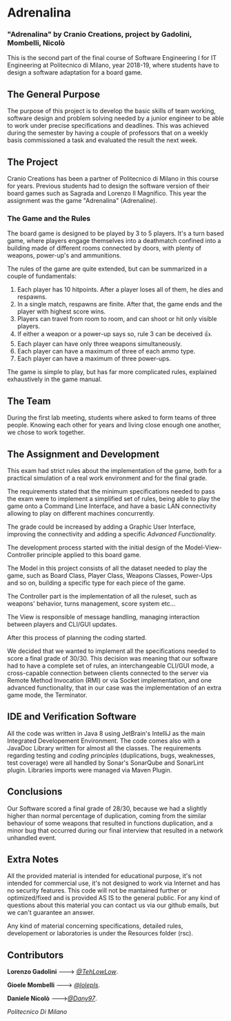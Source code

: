 Adrenalina
==========

### "Adrenalina" by Cranio Creations, project by Gadolini, Mombelli, Nicolò
 
 This is the second part of the final course of Software Engineering I for IT Engineering at Politecnico di Milano, year 2018-19,
 where students have to design a software adaptation for a board game.
 
 The General Purpose
 ----------------------
 
 The purpose of this project is to develop the basic skills of team working, software design and problem solving needed by a 
 junior engineer to be able to work under precise specifications and deadlines.
 This was achieved during the semester by having a couple of professors that on a weekly basis commissioned a task and evaluated
 the result the next week.
 
 
 The Project
 -----------
 
 Cranio Creations has been a partner of Politecnico di Milano in this course for years. Previous students had to design the 
 software version of their board games such as Sagrada and Lorenzo Il Magnifico. This year the assignment was the game "Adrenalina" (Adrenaline).
 
 ### The Game and the Rules
 
 The board game is designed to be played by 3 to 5 players. It's a turn based game, where players engage themselves into a deathmatch confined 
 into a building made of different rooms connected by doors, with plenty of weapons, power-up's and ammunitions.
 
The rules of the game are quite extended, but can be summarized in a couple of fundamentals:

1. Each player has 10 hitpoints. After a player loses all of them, he dies and respawns.
2. In a single match, respawns are finite. After that, the game ends and the player with highest score wins.
3. Players can travel from room to room, and can shoot or hit only visible players.
4. If either a weapon or a power-up says so, rule 3 can be deceived :+1:.
5. Each player can have only three weapons simultaneously.
6. Each player can have a maximum of three of each ammo type.
7. Each player can have a maximum of three power-ups.

The game is simple to play, but has far more complicated rules, explained exhaustively in the game manual.

The Team
--------
During the first lab meeting, students where asked to form teams of three people.
Knowing each other for years and living close enough one another, we chose to work together.

The Assignment and Development
--------------------------------

This exam had strict rules about the implementation of the game, both for a practical simulation of a real work environment 
and for the final grade. 

The requirements stated that the minimum specifications needed to pass the exam were to implement a simplified set of rules,
being able to play the game onto a Command Line Interface, and have a basic LAN connectivity allowing to play on different
machines concurrently. 

The grade could be increased by adding a Graphic User Interface, improving the connectivity and adding a specific
_Advanced Functionality_.

The development process started with the initial design of the Model-View-Controller principle applied to this board game.

The Model in this project consists of all the dataset needed to play the game, such as Board Class, Player Class, Weapons Classes,
Power-Ups and so on, building a specific type for each piece of the game.

The Controller part is the implementation of all the ruleset, such as weapons' behavior, turns management, score system etc...

The View is responsible of message handling, managing interaction between players and CLI/GUI updates.

After this process of planning the coding started.

We decided that we wanted to implement all the specifications needed to score a final grade of 30/30. This decision was meaning that our 
software had to have a complete set of rules, an interchangeable CLI/GUI mode, a cross-capable connection between clients connected
to the server via Remote Method Invocation (RMI) or via Socket implementation, and one advanced functionality, that in our case was
the implementation of an extra game mode, the Terminator.


IDE and Verification Software
------------------------------

All the code was written in Java 8 using JetBrain's IntelliJ as the main Integrated Developement Environment.
The code comes also with a JavaDoc Library written for almost all the classes.
The requirements regarding testing and _coding principles_ (duplications, bugs, weaknesses, test coverage) were all handled
by Sonar's SonarQube and SonarLint plugin.
Libraries imports were managed via Maven Plugin.


Conclusions
-----------

Our Software scored a final grade of 28/30, because we had a slightly higher than normal percentage of duplication, coming from
the similar behaviour of some weapons that resulted in functions duplication, and a minor bug that occurred during our final interview
that resulted in a network unhandled event.

Extra Notes
------------

All the provided material is intended for educational purpose, it's not intended for commercial use, it's not designed to work
via Internet and has no security features. This code will not be mantained further or optimized/fixed and is provided AS IS to the general public.
For any kind of questions about this material you can contact us via our github emails, but we can't guarantee an answer.

Any kind of material concerning specifications, detailed rules, developement or laboratories is under the Resources folder (rsc).

Contributors
------------

**Lorenzo Gadolini** ---> *[@TehLowLow](https://github.com/TehLowLow)*.

**Gioele Mombelli** ---> *[@lolepls](https://github.com/lolepls)*.

**Daniele Nicolò** --->*[@Dany97](https://github.com/Dany97)*.

*Politecnico Di Milano*

















